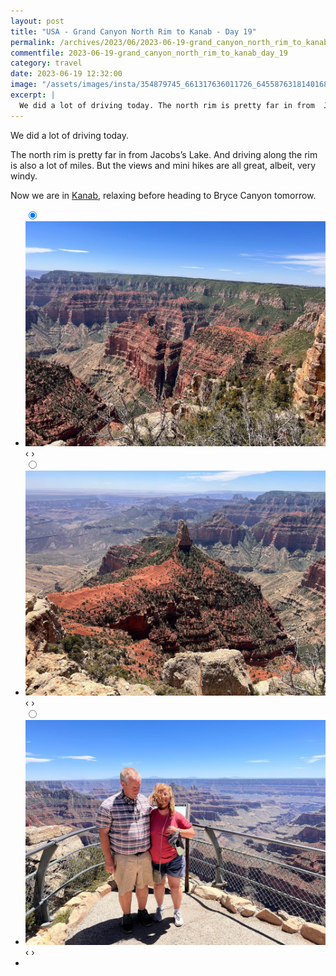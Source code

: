 ```yaml
---
layout: post
title: "USA - Grand Canyon North Rim to Kanab - Day 19"
permalink: /archives/2023/06/2023-06-19-grand_canyon_north_rim_to_kanab_day_19.html
commentfile: 2023-06-19-grand_canyon_north_rim_to_kanab_day_19
category: travel
date: 2023-06-19 12:32:00
image: "/assets/images/insta/354879745_661317636011726_6455876318140168749_n_17985234740171512.jpg"
excerpt: |
  We did a lot of driving today. The north rim is pretty far in from  Jacobs’s Lake.
---
```


We did a lot of driving today.

The north rim is pretty far in from Jacobs’s Lake. And driving along the rim is also a lot of miles. But the views and mini hikes are all great, albeit, very windy.

Now we are in [Kanab](https://maps.app.goo.gl/UapNzCsNRp6zw9y1A), relaxing before heading to Bryce Canyon tomorrow.

<ul class="slides">
        <input type="radio" name="radio-btn" id="img-2"  checked="checked" />
    <li class="slide-container">
        <div class="slide">
          <a href="/assets/images/insta/355222942_1944243105928167_1463134515655037834_n_18037515778452748.jpg"><img src="/assets/images/insta/355222942_1944243105928167_1463134515655037834_n_18037515778452748.jpg" /></a>
        </div>
    <div class="nav">
      <label for="img-1" class="prev">&#x2039;</label>
      <label for="img-3" class="next">&#x203a;</label>
    </div>
    </li>
        <input type="radio" name="radio-btn" id="img-3"  />
    <li class="slide-container">
        <div class="slide">
          <a href="/assets/images/insta/354618351_277409268024220_2694289272141747415_n_17994138385841496.jpg"><img src="/assets/images/insta/354618351_277409268024220_2694289272141747415_n_17994138385841496.jpg" /></a>
        </div>
    <div class="nav">
      <label for="img-2" class="prev">&#x2039;</label>
      <label for="img-4" class="next">&#x203a;</label>
    </div>
    </li>
    <input type="radio" name="radio-btn" id="img-4" />
    <li class="slide-container">
        <div class="slide">
          <a href="/assets/images/insta/354879745_661317636011726_6455876318140168749_n_17985234740171512.jpg"><img src="/assets/images/insta/354879745_661317636011726_6455876318140168749_n_17985234740171512.jpg" /></a>
        </div>
    <div class="nav">
      <label for="img-3" class="prev">&#x2039;</label>
      <label for="img-2" class="next">&#x203a;</label>
    </div>
    </li>
		<li class="nav-dots">
      <label for="img-2" class="nav-dot" id="img-dot-2"></label>
      <label for="img-3" class="nav-dot" id="img-dot-3"></label>
      <label for="img-4" class="nav-dot" id="img-dot-4"></label>
    </li>
  </ul>
